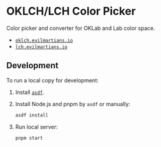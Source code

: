 # OKLCH/LCH Color Picker

Color picker and converter for OKLab and Lab color space.

* [`oklch.evilmartians.io`](https://oklch.evilmartians.io/)
* [`lch.evilmartians.io`](https://lch.evilmartians.io/)


## Development

To run a local copy for development:

1. Install [`asdf`](https://github.com/asdf-vm/asdf).
2. Install Node.js and pnpm by `asdf` or manually:

   ```sh
   asdf install
   ```

3. Run local server:

   ```sh
   pnpm start
   ```
